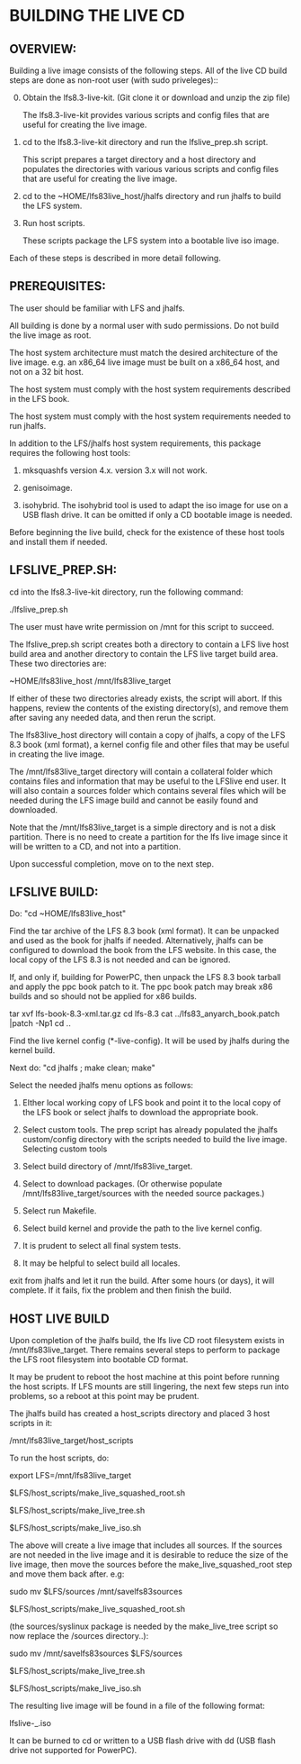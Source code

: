 
# BUILDING THE LIVE CD

## OVERVIEW:

   Building a live image consists of the following steps.  All of the live CD build
   steps are done as non-root user (with sudo priveleges)::

   0) Obtain the lfs8.3-live-kit.  (Git clone it or download and unzip the zip file)

      The lfs8.3-live-kit provides various scripts and config files that are
      useful for creating the live image.
     
   1) cd to the lfs8.3-live-kit directory and run the lfslive_prep.sh script.   
 
      This script prepares a target directory and a host directory and
      populates the directories with various various scripts and 
      config files that are useful for creating the live image.
      
   2) cd to the ~HOME/lfs83live_host/jhalfs directory and run jhalfs to build
      the LFS system.

   3) Run host scripts.

      These scripts package the LFS system into a bootable live iso
      image.

   Each of these steps is described in more detail following.


## PREREQUISITES:

   The user should be familiar with LFS and jhalfs.  

   All building is done by a normal user with sudo permissions.   Do
   not build the live image as root.   

   The host system architecture must match the desired architecture of
   the live image.  e.g.  an x86_64 live image must be built on a
   x86_64 host, and not on a 32 bit host.

   The host system must comply with the host system requirements 
   described in the LFS book.

   The host system must comply with the host system requirements 
   needed to run jhalfs.

   In addition to the LFS/jhalfs host system requirements, this package
   requires the following host tools:

   1) mksquashfs version 4.x.   version 3.x will not work.

   2) genisoimage.   

   3) isohybrid.   The isohybrid tool is used to adapt the iso image for
      use on a USB flash drive.   It can be omitted if only a CD bootable
      image is needed.

   Before beginning the live build, check for the existence of these
   host tools and install them if needed.

   

## LFSLIVE_PREP.SH:


   cd into the lfs8.3-live-kit directory, run the following command:

   ./lfslive_prep.sh

   The user must have write permission on /mnt for this script to 
   succeed.

   The lfslive_prep.sh script creates both a directory to contain
   a LFS live host build area and another directory to contain
   the LFS live target build area.   These two directories are:

   ~HOME/lfs83live_host
   /mnt/lfs83live_target

   If either of these two directories already exists, the script
   will abort.   If this happens, review the contents of the existing
   directory(s), and remove them after saving any needed data, and
   then rerun the script.

   The lfs83live_host directory will contain a copy of jhalfs, a copy of the LFS
   8.3 book (xml format), a kernel config file and other files that may
   be useful in creating the live image.

   The /mnt/lfs83live_target directory will contain a collateral folder
   which contains files and information that may be useful to the LFSlive 
   end user.   It will also contain a sources folder which contains  several
   files which will be needed during the LFS image build and cannot be
   easily found and downloaded.

   Note that the /mnt/lfs83live_target is a simple directory and is not
   a disk partition.  There is no need to create a partition for the 
   lfs live image since it will be written to a CD, and not into a partition.

   Upon successful completion, move on to the next step.



## LFSLIVE BUILD:

   Do: "cd ~HOME/lfs83live_host" 

   Find the tar archive of the LFS 8.3 book (xml format).   It can
   be unpacked and used as the book for jhalfs if needed.   Alternatively,
   jhalfs can be configured to download the book from the LFS website.  In
   this case, the local copy of the LFS 8.3 is not needed and can be 
   ignored.

   If, and only if,  building for PowerPC, then unpack the LFS 8.3 book 
   tarball and apply the ppc book patch to it.  The ppc book patch
   may break x86 builds and so should not be applied for x86 builds.

   tar xvf lfs-book-8.3-xml.tar.gz
   cd lfs-8.3
   cat ../lfs83_anyarch_book.patch |patch -Np1
   cd ..

   Find the live kernel config (*-live-config).   It will be used by
   jhalfs during the kernel build.

   Next do: "cd jhalfs ; make clean; make"

   Select the needed jhalfs menu options as follows:

   1) EIther local working copy of LFS book and point it to the local copy
      of the LFS book or select jhalfs to download the appropriate book.

   2) Select custom tools.  The prep script has already populated the jhalfs
      custom/config directory with the scripts needed to build the live
      image.  Selecting custom tools 

   3) Select build directory of /mnt/lfs83live_target.

   4) Select to download packages. 
      (Or otherwise populate /mnt/lfs83live_target/sources with the needed source packages.)

   5) Select run Makefile.

   6) Select build kernel and provide the path to the live kernel config.

   7) It is prudent to select all final system tests.

   8) It may be helpful to select build all locales.

   exit from jhalfs and let it run the build.   After some hours 
   (or days), it will complete.   If it fails, fix the problem and 
   then finish the build.



## HOST LIVE BUILD

   Upon completion of the jhalfs build, the lfs live CD root filesystem
   exists in /mnt/lfs83live_target.  There remains several steps to 
   perform to package the LFS root filesystem into bootable CD format.

   It may be prudent to reboot the host machine at this point before
   running the host scripts.   If LFS mounts are still lingering, 
   the next few steps run into problems, so a reboot at this point
   may be prudent.

   The jhalfs build has created a host_scripts directory and placed
   3 host scripts in it:

   /mnt/lfs83live_target/host_scripts

   To run the host scripts, do:

   export LFS=/mnt/lfs83live_target

   $LFS/host_scripts/make_live_squashed_root.sh

   $LFS/host_scripts/make_live_tree.sh

   $LFS/host_scripts/make_live_iso.sh


   The above will create a live image that includes all sources.   If
   the sources are not needed in the live image and it is desirable 
   to reduce the size of the live image, then move the sources before 
   the make_live_squashed_root step and move them back after.  e.g:

   sudo mv $LFS/sources /mnt/savelfs83sources

   $LFS/host_scripts/make_live_squashed_root.sh

   (the sources/syslinux package is needed by the make_live_tree script
    so now replace the /sources directory..):

   sudo mv /mnt/savelfs83sources $LFS/sources 
   
   $LFS/host_scripts/make_live_tree.sh

   $LFS/host_scripts/make_live_iso.sh


The resulting live image will be found in a file of the following format:

lfslive-<ARCH>_<DATE>.iso

It can be burned to cd or written to a USB flash drive with dd (USB 
flash drive not supported for PowerPC).




